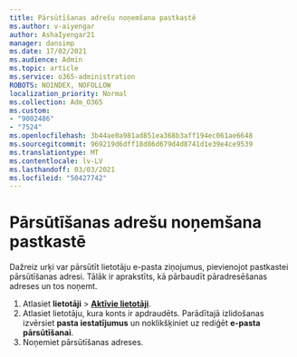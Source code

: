 ```yaml
---
title: Pārsūtīšanas adrešu noņemšana pastkastē
ms.author: v-aiyengar
author: AshaIyengar21
manager: dansimp
ms.date: 17/02/2021
ms.audience: Admin
ms.topic: article
ms.service: o365-administration
ROBOTS: NOINDEX, NOFOLLOW
localization_priority: Normal
ms.collection: Adm_O365
ms.custom:
- "9002486"
- "7524"
ms.openlocfilehash: 3b44ae0a981ad851ea368b3aff194ec061ae6648
ms.sourcegitcommit: 969219d6dff18d86d679d4d8741d1e39e4ce9539
ms.translationtype: MT
ms.contentlocale: lv-LV
ms.lasthandoff: 03/03/2021
ms.locfileid: "50427742"
---
```

# <a name="remove-forwarding-addresses-on-the-mailbox"></a>Pārsūtīšanas adrešu noņemšana pastkastē

Dažreiz urķi var pārsūtīt lietotāju e-pasta ziņojumus, pievienojot pastkastei pārsūtīšanas adresi. Tālāk ir aprakstīts, kā pārbaudīt pāradresēšanas adreses un tos noņemt.

1. Atlasiet **lietotāji**  >  **[Aktīvie lietotāji](https://go.microsoft.com/fwlink/p/?linkid=834822)**.
1. Atlasiet lietotāju, kura konts ir apdraudēts. Parādītajā izlidošanas izvērsiet **pasta iestatījumus** un noklikšķiniet  uz rediģēt **e-pasta pārsūtīšanai**.
1. Noņemiet pārsūtīšanas adreses.
